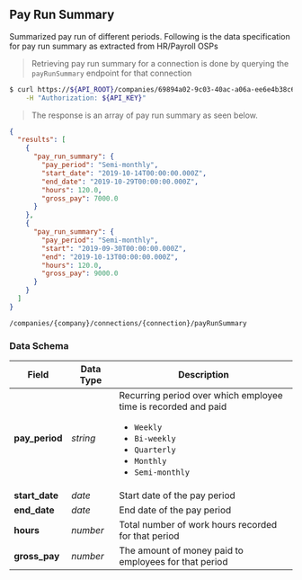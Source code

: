## Pay Run Summary

Summarized pay run of different periods. Following is the data specification for pay run summary as extracted from HR/Payroll OSPs

> Retrieving pay run summary for a connection is done by querying the `payRunSummary` endpoint for that connection

```sh
$ curl https://${API_ROOT}/companies/69894a02-9c03-40ac-a06a-ee6e4b38c6fb/connections/52684382-abff-45fa-a3f2-ced175adfe61/data/payRunSummary \
    -H "Authorization: ${API_KEY}"
```

> The response is an array of pay run summary as seen below.


```json
{
  "results": [
    {
      "pay_run_summary": {
        "pay_period": "Semi-monthly",
        "start_date": "2019-10-14T00:00:00.000Z",
        "end_date": "2019-10-29T00:00:00.000Z",
        "hours": 120.0,
        "gross_pay": 7000.0
      }
    },
    {
      "pay_run_summary": {
        "pay_period": "Semi-monthly",
        "start": "2019-09-30T00:00:00.000Z",
        "end": "2019-10-13T00:00:00.000Z",
        "hours": 120.0,
        "gross_pay": 9000.0
      }
    }
  ]
}

```
<span class="api api-get"></span> <code>/companies/{company}/connections/{connection}/payRunSummary</code>

### Data Schema

| Field          | Data Type | Description                                                                                                                                                                        |
|----------------|-----------|------------------------------------------------------------------------------------------------------------------------------------------------------------------------------------|
| **pay_period** | *string*  | Recurring period over which employee time is recorded and paid <ul><li>`Weekly`</li><li>`Bi-weekly`</li><li>`Quarterly`</li><li>`Monthly`</li><li>`Semi-monthly`</li></ul> |
| **start_date** | *date*  | Start date of the pay period                                                                                                                                                       |
| **end_date**   | *date*  | End date of the pay period
| **hours**      | *number*    | Total number of work hours recorded for that period                                                                                               |
| **gross_pay**  | *number*    | The amount of money paid to employees for that period                                                                                                    |

